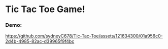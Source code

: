 <h1>Tic Tac Toe Game!</h1>
<h3>Demo:</h3>


https://github.com/sydneyC678/Tic-Tac-Toe/assets/121634300/01a956c0-2d4b-4985-82ac-d39965f9f4bc

